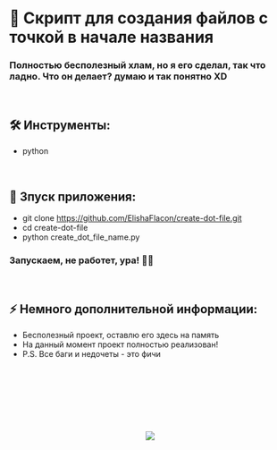 <h1> 
     📝 Скрипт для создания файлов с точкой в начале названия
</h1>

<h3>
Полностью бесполезный хлам, но я его сделал, так что ладно. Что он делает? думаю и так понятно XD
</h3>



</br>



<h2>
  🛠️ Инструменты:
</h2>

- python



</br>



<h2>
  🚀 Зпуск приложения:
</h2>

- git clone https://github.com/ElishaFlacon/create-dot-file.git
- cd create-dot-file
- python create_dot_file_name.py
<h3>
    Запускаем, не работет, ура! 🗿🚬
</h3>



</br>



<h2>
⚡ Немного дополнительной информации:
</h2>

- Бесполезный проект, оставлю его здесь на память
- На данный момент проект полностью реализован!
- P.S. Все баги и недочеты - это фичи




<br/>
<br/>
<br/>
<br/>
<br/>
<br/>



<p align="center">
  <img src="https://capsule-render.vercel.app/api?type=waving&color=d179b8&height=64&section=footer"/>
</p>
